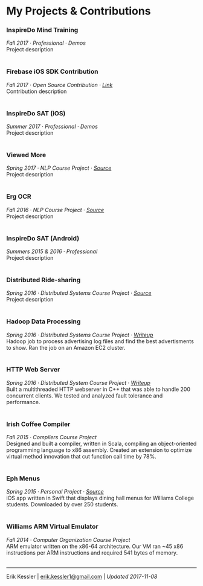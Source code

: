 # My Projects & Contributions

### InspireDo Mind Training
*Fall 2017 · Professional · Demos*</br>
Project description
</br>
</br>

### Firebase iOS SDK Contribution
*Fall 2017 · Open Source Contribution · [Link](https://github.com/firebase/firebase-ios-sdk/pull/349)*</br>
Contribution description
</br>
</br>

### InspireDo SAT (iOS)
*Summer 2017 · Professional · Demos*</br>
Project description
</br>
</br>

### Viewed More
*Spring 2017 · NLP Course Project · [Source](https://github.com/erikkessler1/viewed-more)*</br>
Project description
</br>
</br>

### Erg OCR
*Fall 2016 · NLP Course Project · [Source](https://github.com/erikkessler1/erg-ocr)*</br>
Project description
</br>
</br>

### InspireDo SAT (Android)
*Summers 2015 & 2016 · Professional*</br>
Project description
</br>
</br>

### Distributed Ride-sharing
*Spring 2016 · Distributed Systems Course Project · [Source](https://github.com/erikkessler1/distributed-ridesharing)*</br>
Project description
</br>
</br>

### Hadoop Data Processing
*Spring 2016 · Distributed Systems Course Project · [Writeup](https://github.com/erikkessler1/project-portfolio/blob/master/hadoop_paper.pdf)*</br>
Hadoop job to process advertising log files and find the best advertisments to show. Ran the job on an Amazon EC2 cluster.
</br>
</br>

### HTTP Web Server
*Spring 2016 · Distributed System Course Project · [Writeup](https://github.com/erikkessler1/project-portfolio/blob/master/webserver_paper.pdf)*</br>
Built a multithreaded HTTP webserver in C++ that was able to handle 200 concurrent clients. We tested and analyzed fault tolerance and performance.
</br>
</br>

### Irish Coffee Compiler
*Fall 2015 · Compilers Course Project*</br>
Designed and built a compiler, written in Scala, compiling an object-oriented programming language to x86 assembly. Created an extension to optimize virtual method innovation that cut function call time by 78%.
</br>
</br>

### Eph Menus
*Spring 2015 · Personal Project · [Source](https://github.com/erikkessler1/williams-menus)*</br>
iOS app written in Swift that displays dining hall menus for Williams College students. Downloaded by over 250 students.
</br>
</br>

### Williams ARM Virtual Emulator
*Fall 2014 · Computer Organization Course Project*</br>
ARM emulator written on the x86-64 architecture. Our VM ran ~45 x86 instructions per ARM instructions and required 541 bytes of memory. 
</br>
</br>

---
Erik Kessler | erik.kessler1@gmail.com | *Updated 2017-11-08*
